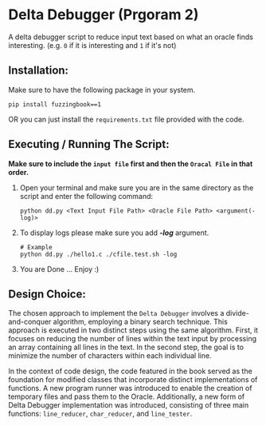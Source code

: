 # Delta Debugger (Prgoram 2)
A delta debugger script to reduce input text based on what an oracle finds interesting. (e.g. ```0``` if it is interesting and ```1``` if it's not)

## Installation:

Make sure to have the following package in your system.

```
pip install fuzzingbook==1
```

OR you can just install the ```requirements.txt``` file provided with the code.

## Executing / Running The Script:

**Make sure to include the ```input file``` first and then the ```Oracal File``` in that order.**

1. Open your terminal and make sure you are in the same directory as the script and enter the following command:
    ```
    python dd.py <Text Input File Path> <Oracle File Path> <argument(-log)>
    ```
2. To display logs please make sure you add ***-log*** argument.
    ```
    # Example
    python dd.py ./hello1.c ./cfile.test.sh -log
    ```

3. You are Done ... Enjoy :)

## Design Choice:

The chosen approach to implement the ```Delta Debugger``` involves a divide-and-conquer algorithm, employing a binary search technique. This approach is executed in two distinct steps using the same algorithm. First, it focuses on reducing the number of lines within the text input by processing an array containing all lines in the text. In the second step, the goal is to minimize the number of characters within each individual line.

In the context of code design, the code featured in the book served as the foundation for modified classes that incorporate distinct implementations of functions. A new program runner was introduced to enable the creation of temporary files and pass them to the Oracle. Additionally, a new form of Delta Debugger implementation was introduced, consisting of three main functions: ```line_reducer```, ```char_reducer```, and ```line_tester```.